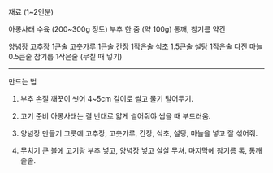 
재료 (1~2인분)

아롱사태 수육 (200~300g 정도)
부추 한 줌 (약 100g)
통깨, 참기름 약간

양념장
고추장 1큰술
고춧가루 1큰술
간장 1작은술
식초 1.5큰술
설탕 1작은술
다진 마늘 0.5큰술
참기름 1작은술 (무칠 때 넣기)

---

만드는 법

1. 부추 손질
깨끗이 씻어 4~5cm 길이로 썰고 물기 털어두기.

2. 고기 준비
아롱사태는 결 반대로 얇게 썰어줘야 씹을 때 부드러움.

3. 양념장 만들기
그릇에 고추장, 고춧가루, 간장, 식초, 설탕, 마늘을 넣고 잘 섞어줘.

4. 무치기
큰 볼에 고기랑 부추 넣고, 양념장 넣고 살살 무쳐.
마지막에 참기름 톡, 통깨 솔솔.